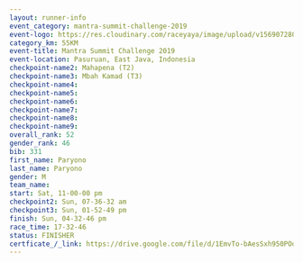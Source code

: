 ```yaml
---
layout: runner-info 
event_category: mantra-summit-challenge-2019 
event-logo: https://res.cloudinary.com/raceyaya/image/upload/v1569072809/logo/mantra-image_segrbx.jpg
category_km: 55KM 
event-title: Mantra Summit Challenge 2019 
event-location: Pasuruan, East Java, Indonesia 
checkpoint-name2: Mahapena (T2) 
checkpoint-name3: Mbah Kamad (T3) 
checkpoint-name4: 
checkpoint-name5: 
checkpoint-name6: 
checkpoint-name7: 
checkpoint-name8: 
checkpoint-name9: 
overall_rank: 52
gender_rank: 46
bib: 331
first_name: Paryono
last_name: Paryono
gender: M
team_name: 
start: Sat, 11-00-00 pm
checkpoint2: Sun, 07-36-32 am
checkpoint3: Sun, 01-52-49 pm
finish: Sun, 04-32-46 pm
race_time: 17-32-46
status: FINISHER
certficate_/_link: https://drive.google.com/file/d/1EmvTo-bAesSxh950POdoKLxUNvZ6-6NL/view?usp=sharing
---
```


